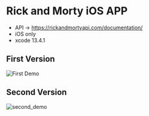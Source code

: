 # Rick and Morty iOS APP

- API -> https://rickandmortyapi.com/documentation/
- iOS only
- xcode 13.4.1

## First Version

![First Demo](https://user-images.githubusercontent.com/6326186/176462490-2b1d3dfc-a9df-4f27-8f79-d84bcf04708f.gif)

## Second Version

![second_demo](https://user-images.githubusercontent.com/6326186/176697425-f1ad7cd0-d799-43ec-b8a5-697e70e6a2fa.gif)
